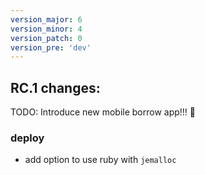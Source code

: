 ```yaml
---
version_major: 6
version_minor: 4
version_patch: 0
version_pre: 'dev'
---
```


## RC.1 changes:

TODO: Introduce new mobile borrow app!!! :tada:

### deploy

- add option to use ruby with `jemalloc`

